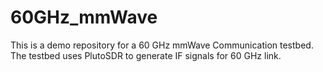 # 60GHz_mmWave
This is a demo repository for a 60 GHz mmWave Communication testbed. The testbed uses PlutoSDR to generate IF signals for 60 GHz link.
